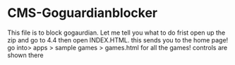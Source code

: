 # CMS-Goguardianblocker
This file is to block gogaurdian. Let me tell you what to do
frist open up the zip and go to 4.4 then open INDEX.HTML. this sends you to the home page!
go into> apps > sample games > games.html for all the games! controls are shown there
